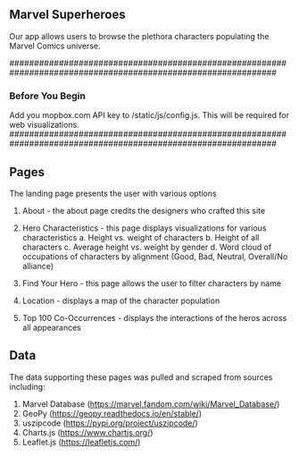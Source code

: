 ## Marvel Superheroes
Our app allows users to browse the plethora characters populating the Marvel Comics universe.


##############################################################################################################
### Before You Begin
Add you mopbox.com API key to /static/js/config.js.  This will be required for web visualizations.
##############################################################################################################


## Pages
The landing page presents the user with various options
  1. About - the about page credits the designers who crafted this site

  2. Hero Characteristics - this page displays visualizations for various characteristics 
      a. Height vs. weight of characters
      b. Height of all characters
      c. Average height vs. weight by gender
      d. Word cloud of occupations of characters by alignment (Good, Bad, Neutral, Overall/No alliance)
  
  3. Find Your Hero - this page allows the user to filter characters by name

  4. Location - displays a map of the character population

  5. Top 100 Co-Occurrences - displays the interactions of the heros across all appearances
  

## Data
The data supporting these pages was pulled and scraped from sources including:
  1. Marvel Database (https://marvel.fandom.com/wiki/Marvel_Database/)
  2. GeoPy (https://geopy.readthedocs.io/en/stable/)
  3. uszipcode (https://pypi.org/project/uszipcode/)
  4. Charts.js (https://www.chartjs.org/)
  5. Leaflet.js (https://leafletjs.com/)